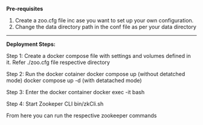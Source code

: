 **Pre-requisites**

1) Create a zoo.cfg file inc ase you want to set up your own configuration.
2) Change the data directory path in the conf file as per your data directory

---------------------------------------------------------------------------------------

**Deployment Steps:**

Step 1: Create a docker compose file with settings and volumes defined in it.
        Refer ./zoo.cfg file respective directory

Step 2: Run the docker cotainer
        docker compose up  (without detatched mode)
        docker compose up -d (with detatached mode)

Step 3: Enter the docker container
        docker exec -it <container name> bash

Step 4: Start Zookeper CLI
        bin/zkCli.sh

From here you can run the respective zookeeper commands 
